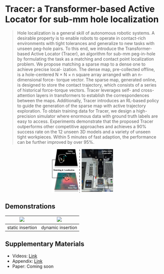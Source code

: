 # Tracer: a Transformer-based Active Locator for sub-mm hole localization

> Hole localization is a general skill of autonomous robotic systems. A desirable property is to enable robots to operate in contact-rich environments with tight tolerances and generalize to new tasks with unseen peg-hole pairs. To this end, we introduce the Transformer-based Active Locator (Tracer), an algorithm for sub-mm peg-in-hole by formulating the task as a matching and contact point localization problem. We propose matching a sparse map to a dense one to achieve precise local- ization. The dense map, pre-collected offline, is a hole-centered N × N × n square array arranged with an n-dimensional force- torque vector. The sparse map, generated online, is designed to store the contact trajectory, which consists of a series of historical force-torque vectors. Tracer leverages self- and cross-attention layers in transformers to establish the correspondences between the maps. Additionally, Tracer introduces an RL-based policy to guide the generation of the sparse map with active trajectory exploration. To obtain training data for Tracer, we design a high-precision simulator where enormous data with ground truth labels are easy to access. Experiments demonstrate that the proposed Tracer outperforms other competitive approaches and achieves a 90% success rate on the 12 unseen 3D models and a variety of unseen tight workpieces. Within 5 minutes of fast adaption, the performance can be further improved by over 95%.

<div align=center>
    <img src="assets/cover.png" width="40%" ></img>
</div> 

## Demonstrations


<div align="center">

| <img src="assets/video_f_1.gif" width="300" /> | <img src="assets/video_f_1.gif" width="300"  /> |
|:--:|:--:|
|static insertion|dynamic insertion|

</div>



## Supplementary Materials
- Videos: [Link](https://www.bilibili.com/video/BV1xK411U71q/?spm_id_from=333.999.0.0&vd_source=607a93301df2e521df43ecab79ab1dec)
- Appendix: [Link](https://github.com/xieliang555/Tracer/blob/main/assets/RAL_supplementary.pdf)
- Paper: Coming soon
